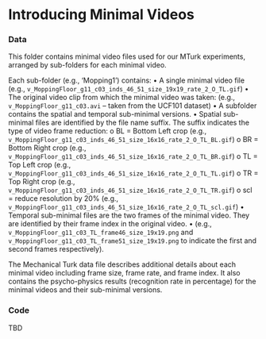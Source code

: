 # Introducing Minimal Videos

### Data
This folder contains minimal video files used for our MTurk experiments, 
arranged by sub-folders for each minimal video. 
 
Each sub-folder (e.g., ‘Mopping1’) contains:
•	A single minimal video file 
(e.g., `v_MoppingFloor_g11_c03_inds_46_51_size_19x19_rate_2_O_TL.gif`)
•	The original video clip from which the minimal video was taken:
(e.g., `v_MoppingFloor_g11_c03.avi` – taken from the UCF101 dataset)
•	A subfolder contains the spatial and temporal sub-minimal versions. 
•	Spatial sub-minimal files are identified by the file name suffix. The suffix indicates the type of video frame reduction:
o	BL = Bottom Left crop
(e.g., `v_MoppingFloor_g11_c03_inds_46_51_size_16x16_rate_2_O_TL_BL.gif`)
o	BR = Bottom Right crop
(e.g., `v_MoppingFloor_g11_c03_inds_46_51_size_16x16_rate_2_O_TL_BR.gif`)
o	TL = Top Left crop
(e.g., `v_MoppingFloor_g11_c03_inds_46_51_size_16x16_rate_2_O_TL_TL.gif`)
o	TR = Top Right crop
(e.g., `v_MoppingFloor_g11_c03_inds_46_51_size_16x16_rate_2_O_TL_TR.gif`)
o	scl = reduce resolution by 20%
(e.g., `v_MoppingFloor_g11_c03_inds_46_51_size_16x16_rate_2_O_TL_scl.gif`)
•	Temporal sub-minimal files are the two frames of the minimal video. They are identified by their frame index in the original video. 
•	(e.g., `v_MoppingFloor_g11_c03_TL_frame46_size_19x19.png` and `v_MoppingFloor_g11_c03_TL_frame51_size_19x19.png` to indicate the first and second frames respectively).

The Mechanical Turk data file describes additional details about each minimal video including frame size, frame rate, and frame index. 
It also contains the psycho-physics results (recognition rate in percentage) for the minimal videos and their sub-minimal versions. 


### Code

TBD